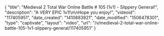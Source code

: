{
    "title": "Medieval 2 Total War Online Battle # 105 (1v1) - Slippery General!",
    "description": "A VERY EPIC 1v1!\n\nHope you enjoy!",
    "videoid": "117405951",
    "date_created": "1410883921",
    "date_modified": "1506478301",
    "type": "captivate",
    "layout": "video",
    "url": "\/v\/medieval-2-total-war-online-battle-105-1v1-slippery-general\/117405951"
}